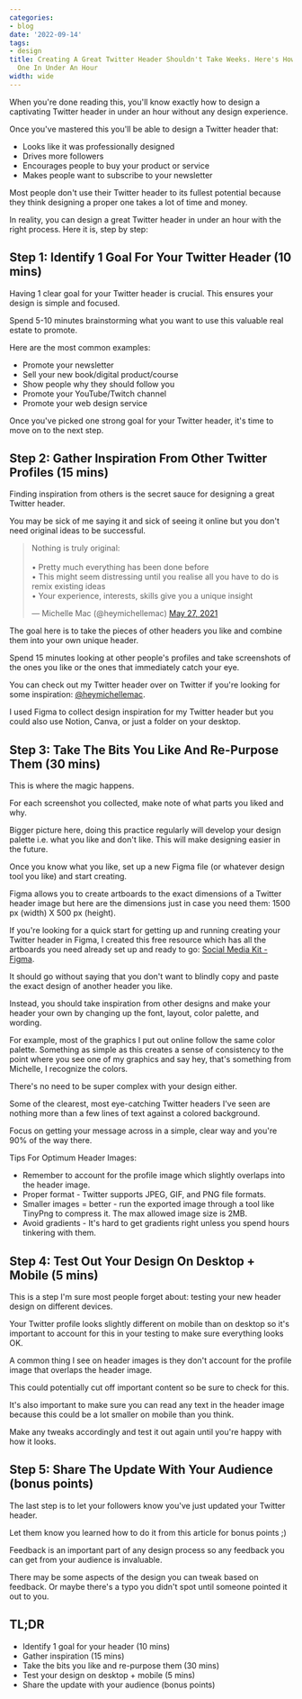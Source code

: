 ```yaml
---
categories:
- blog
date: '2022-09-14'
tags:
- design
title: Creating A Great Twitter Header Shouldn't Take Weeks. Here's How To Design
  One In Under An Hour
width: wide
---
```


When you're done reading this, you'll know exactly how to design a captivating Twitter header in under an hour without any design experience.

Once you've mastered this you'll be able to design a Twitter header that:
- Looks like it was professionally designed
- Drives more followers 
- Encourages people to buy your product or service
- Makes people want to subscribe to your newsletter 

Most people don't use their Twitter header to its fullest potential because they think designing a proper one takes a lot of time and money. 

In reality, you can design a great Twitter header in under an hour with the right process. Here it is, step by step:

## Step 1: Identify 1 Goal For Your Twitter Header (10 mins)

Having 1 clear goal for your Twitter header is crucial. This ensures your design is simple and focused.

Spend 5-10 minutes brainstorming what you want to use this valuable real estate to promote.

Here are the most common examples:
- Promote your newsletter
- Sell your new book/digital product/course
- Show people why they should follow you
- Promote your YouTube/Twitch channel
- Promote your web design service 

Once you've picked one strong goal for your Twitter header, it's time to move on to the next step.

## Step 2: Gather Inspiration From Other Twitter Profiles (15 mins)

Finding inspiration from others is the secret sauce for designing a great Twitter header.

You may be sick of me saying it and sick of seeing it online but you don't need original ideas to be successful.

<blockquote class="twitter-tweet"><p lang="en" dir="ltr">Nothing is truly original:<br><br>• Pretty much everything has been done before<br>• This might seem distressing until you realise all you have to do is remix existing ideas<br>• Your experience, interests, skills give you a unique insight</p>&mdash; Michelle Mac (@heymichellemac) <a href="https://twitter.com/heymichellemac/status/1397882791656886277?ref_src=twsrc%5Etfw">May 27, 2021</a></blockquote> <script async src="https://platform.twitter.com/widgets.js" charset="utf-8"></script>

The goal here is to take the pieces of other headers you like and combine them into your own unique header.

Spend 15 minutes looking at other people's profiles and take screenshots of the ones you like or the ones that immediately catch your eye.

You can check out my Twitter header over on Twitter if you're looking for some inspiration: [@heymichellemac](https://twitter.com/heymichellemac).

I used Figma to collect design inspiration for my Twitter header but you could also use Notion, Canva, or just a folder on your desktop.

## Step 3: Take The Bits You Like And Re-Purpose Them (30 mins)

This is where the magic happens.

For each screenshot you collected, make note of what parts you liked and why. 

Bigger picture here, doing this practice regularly will develop your design palette i.e. what you like and don't like. This will make designing easier in the future.

Once you know what you like, set up a new Figma file (or whatever design tool you like) and start creating.

Figma allows you to create artboards to the exact dimensions of a Twitter header image but here are the dimensions just in case you need them: 1500 px (width) X 500 px (height).

If you're looking for a quick start for getting up and running creating your Twitter header in Figma, I created this free resource which has all the artboards you need already set up and ready to go: [Social Media Kit - Figma](https://heymichellemac.com/social-media-kit).

It should go without saying that you don't want to blindly copy and paste the exact design of another header you like.

Instead, you should take inspiration from other designs and make your header your own by changing up the font, layout, color palette, and wording.

For example, most of the graphics I put out online follow the same color palette. Something as simple as this creates a sense of consistency to the point where you see one of my graphics and say hey, that's something from Michelle, I recognize the colors.

There's no need to be super complex with your design either. 

Some of the clearest, most eye-catching Twitter headers I've seen are nothing more than a few lines of text against a colored background.

Focus on getting your message across in a simple, clear way and you're 90% of the way there.

Tips For Optimum Header Images:
- Remember to account for the profile image which slightly overlaps into the header image.
- Proper format - Twitter supports JPEG, GIF, and PNG file formats.
- Smaller images = better - run the exported image through a tool like TinyPng to compress it. The max allowed image size is 2MB.
- Avoid gradients - It's hard to get gradients right unless you spend hours tinkering with them. 

## Step 4: Test Out Your Design On Desktop + Mobile (5 mins)

This is a step I'm sure most people forget about: testing your new header design on different devices.

Your Twitter profile looks slightly different on mobile than on desktop so it's important to account for this in your testing to make sure everything looks OK.

A common thing I see on header images is they don't account for the profile image that overlaps the header image. 

This could potentially cut off important content so be sure to check for this.

It's also important to make sure you can read any text in the header image because this could be a lot smaller on mobile than you think.

Make any tweaks accordingly and test it out again until you're happy with how it looks.

## Step 5: Share The Update With Your Audience (bonus points)

The last step is to let your followers know you've just updated your Twitter header.

Let them know you learned how to do it from this article for bonus points ;)

Feedback is an important part of any design process so any feedback you can get from your audience is invaluable.

There may be some aspects of the design you can tweak based on feedback. Or maybe there's a typo you didn't spot until someone pointed it out to you.

## TL;DR
- Identify 1 goal for your header (10 mins)
- Gather inspiration (15 mins)
- Take the bits you like and re-purpose them (30 mins)
- Test your design on desktop + mobile (5 mins)
- Share the update with your audience (bonus points)
